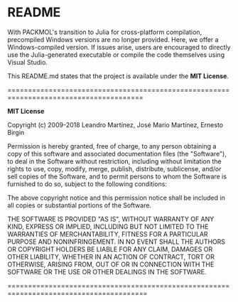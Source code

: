 README
======
With PACKMOL's transition to Julia for cross-platform compilation, precompiled Windows versions are no longer provided. Here, we offer a Windows-compiled version. If issues arise, users are encouraged to directly use the Julia-generated executable or compile the code themselves using Visual Studio.

This README.md states that the project is available under the **MIT License**.

=======================================================================================

**MIT License**

Copyright (c) 2009-2018 Leandro Martínez, José Mario Martínez, Ernesto Birgin

Permission is hereby granted, free of charge, to any person obtaining a copy
of this software and associated documentation files (the "Software"), to deal
in the Software without restriction, including without limitation the rights
to use, copy, modify, merge, publish, distribute, sublicense, and/or sell
copies of the Software, and to permit persons to whom the Software is
furnished to do so, subject to the following conditions:

The above copyright notice and this permission notice shall be included in all
copies or substantial portions of the Software.

THE SOFTWARE IS PROVIDED "AS IS", WITHOUT WARRANTY OF ANY KIND, EXPRESS OR
IMPLIED, INCLUDING BUT NOT LIMITED TO THE WARRANTIES OF MERCHANTABILITY,
FITNESS FOR A PARTICULAR PURPOSE AND NONINFRINGEMENT. IN NO EVENT SHALL THE
AUTHORS OR COPYRIGHT HOLDERS BE LIABLE FOR ANY CLAIM, DAMAGES OR OTHER
LIABILITY, WHETHER IN AN ACTION OF CONTRACT, TORT OR OTHERWISE, ARISING FROM,
OUT OF OR IN CONNECTION WITH THE SOFTWARE OR THE USE OR OTHER DEALINGS IN THE
SOFTWARE.

========================================================================================
